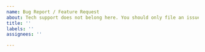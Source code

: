 ```yaml
---
name: Bug Report / Feature Request
about: Tech support does not belong here. You should only file an issue here if you think you have experienced an actual bug with Cemu or you are requesting a feature you believe would make Cemu better.
title: ''
labels: ''
assignees: ''

---
```


<!---
Please keep in mind Cemu is EXPERIMENTAL SOFTWARE.

Please read the FAQ:
https://cemu.info/faq.html

THIS IS NOT A SUPPORT FORUM, FOR SUPPORT GO TO:
https://discord.com/invite/5psYsup

If the FAQ does not answer your question, please go to:
https://discord.com/invite/5psYsup

When submitting an issue, please check the following:

- You have read the above.
- You have provided the version (commit hash) of Cemu you are using.
- You have provided sufficient detail for the issue to be reproduced.
- You have provided system specs (if relevant).
- Please also provide:
  - For any issues, a log file
  - For crashes, a backtrace.
  - For graphical issues, comparison screenshots with real hardware.
  - For emulation inaccuracies, a test-case (if able).

-->
